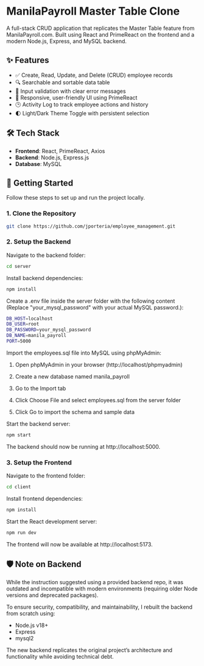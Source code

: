 # ManilaPayroll Master Table Clone

A full-stack CRUD application that replicates the Master Table feature from ManilaPayroll.com. Built using React and PrimeReact on the frontend and a modern Node.js, Express, and MySQL backend.

## ✨ Features

- ✅ Create, Read, Update, and Delete (CRUD) employee records  
- 🔍 Searchable and sortable data table  
- 🧾 Input validation with clear error messages  
- 🎨 Responsive, user-friendly UI using PrimeReact
- 🕒 Activity Log to track employee actions and history
- 🌓 Light/Dark Theme Toggle with persistent selection  

## 🛠️ Tech Stack

- **Frontend**: React, PrimeReact, Axios  
- **Backend**: Node.js, Express.js  
- **Database**: MySQL  

## 🚀 Getting Started

Follow these steps to set up and run the project locally.

### 1. Clone the Repository

```bash
git clone https://github.com/jporteria/employee_management.git
```

### 2. Setup the Backend

 Navigate to the backend folder:

```bash
cd server
```

Install backend dependencies:

```bash
npm install
```

Create a .env file inside the server folder with the following content (Replace "your_mysql_password" with your actual MySQL password.):

```bash
DB_HOST=localhost
DB_USER=root
DB_PASSWORD=your_mysql_password
DB_NAME=manila_payroll
PORT=5000
```


Import the employees.sql file into MySQL using phpMyAdmin:

1. Open phpMyAdmin in your browser (http://localhost/phpmyadmin)

2. Create a new database named manila_payroll

3. Go to the Import tab

4. Click Choose File and select employees.sql from the server folder

5. Click Go to import the schema and sample data

Start the backend server:

```bash
npm start
```
The backend should now be running at http://localhost:5000.

### 3. Setup the Frontend
Navigate to the frontend folder:

```bash
cd client
```
Install frontend dependencies:

```bash
npm install
```
Start the React development server:

```bash
npm run dev
```
The frontend will now be available at http://localhost:5173.

## 🛡 ️Note on Backend
While the instruction suggested using a provided backend repo, it was outdated and incompatible with modern environments (requiring older Node versions and deprecated packages).

To ensure security, compatibility, and maintainability, I rebuilt the backend from scratch using:

- Node.js v18+
- Express
- mysql2

The new backend replicates the original project’s architecture and functionality while avoiding technical debt.